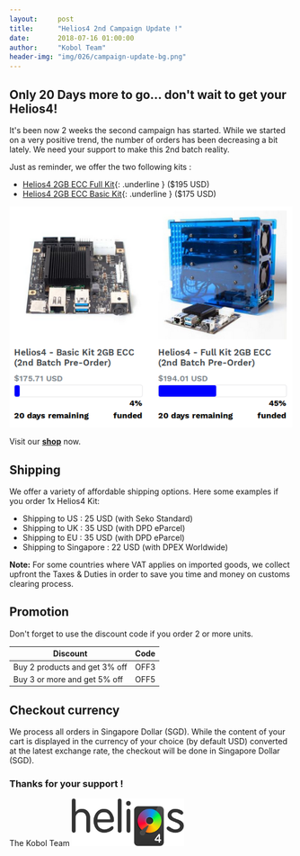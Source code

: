 ```yaml
---
layout:     post
title:      "Helios4 2nd Campaign Update !"
date:       2018-07-16 01:00:00
author:     "Kobol Team"
header-img: "img/026/campaign-update-bg.png"
---
```


## Only 20 Days more to go... don't wait to get your Helios4!

It's been now 2 weeks the second campaign has started. While we started on a very positive trend, the number of orders has been decreasing a bit lately. We need your support to make this 2nd batch reality.

Just as reminder, we offer the two following kits :

*  [Helios4 2GB ECC Full Kit](https://shop.kobol.io/products/helios4-full-kit-2gb-ecc-2nd-batch-pre-order){: .underline } ($195 USD)
*  [Helios4 2GB ECC Basic Kit](https://shop.kobol.io/products/helios4-basic-kit-2gb-ecc-2nd-batch-pre-order){: .underline } ($175 USD)

[![Product collection](/img/026/product-list.png)](https://shop.kobol.io/collections/all)

Visit our **[shop](https://shop.kobol.io/)** now.

## Shipping

We offer a variety of affordable shipping options. Here some examples if you order 1x Helios4 Kit:

* Shipping to US : 25 USD (with Seko Standard)
* Shipping to UK : 35 USD (with DPD eParcel)
* Shipping to EU : 35 USD (with DPD eParcel)
* Shipping to Singapore : 22 USD (with DPEX Worldwide)

**Note:** For some countries where VAT applies on imported goods, we collect upfront the Taxes & Duties in order to save you time and money on customs clearing process.

## Promotion

Don't forget to use the discount code if you order 2 or more units.

| Discount                      | Code |
|-------------------------------|------|
| Buy 2 products and get 3% off | OFF3 |
| Buy 3 or more and get 5% off  | OFF5 |

## Checkout currency

We process all orders in Singapore Dollar (SGD). While the content of your cart is displayed in the currency of your choice (by default USD) converted at the latest exchange rate, the checkout will be done in Singapore Dollar (SGD).

### Thanks for your support !

The Kobol Team
[![About shiping](/img/026/helios4-logo.png)](https://kobol.io/helios4)
